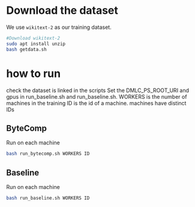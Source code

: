 # Download the dataset
We use `wikitext-2` as our training dataset. 
```bash
#Download wikitext-2
sudo apt install unzip
bash getdata.sh 
```

# how to run
check the dataset is linked in the scripts
Set the DMLC_PS_ROOT_URI and gpus in run_baseline.sh and run_baseline.sh.
WORKERS is the number of machines in the training
ID is the id of a machine. machines have distinct IDs

## ByteComp
Run on each machine
```bash
bash run_bytecomp.sh WORKERS ID
```

## Baseline
Run on each machine
```bash
bash run_baseline.sh WORKERS ID
``` 